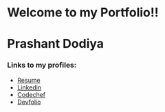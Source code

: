 # Welcome to my Portfolio!!
# Prashant Dodiya
### Links to my profiles:
- [Resume](https://drive.google.com/file/d/1dOsRRRdBy0tH3EX26vVXtK5fYAm5CV5_/view?usp=sharing)
- [Linkedin](https://www.linkedin.com/in/dodiya-prashant)
- [Codechef](https://www.codechef.com/users/pra17dod)
- [Devfolio](https://devfolio.co/@pra17dod)
